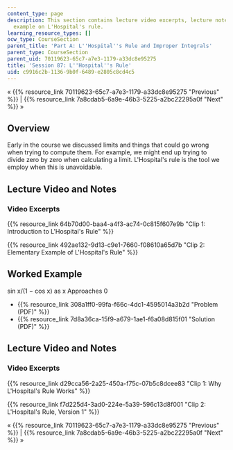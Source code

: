 ```yaml
---
content_type: page
description: This section contains lecture video excerpts, lecture notes, and a worked
  example on L'Hospital's rule.
learning_resource_types: []
ocw_type: CourseSection
parent_title: 'Part A: L''Hospital''s Rule and Improper Integrals'
parent_type: CourseSection
parent_uid: 70119623-65c7-a7e3-1179-a33dc8e95275
title: 'Session 87: L''Hospital''s Rule'
uid: c9916c2b-1136-9b0f-6489-e2805c8cd4c5
---
```


« {{% resource_link 70119623-65c7-a7e3-1179-a33dc8e95275 "Previous" %}} | {{% resource_link 7a8cdab5-6a9e-46b3-5225-a2bc22295a0f "Next" %}} »

Overview
--------

Early in the course we discussed limits and things that could go wrong when trying to compute them. For example, we might end up trying to divide zero by zero when calculating a limit. L'Hospital's rule is the tool we employ when this is unavoidable.

Lecture Video and Notes
-----------------------

### Video Excerpts

{{% resource_link 64b70d00-baa4-a4f3-ac74-0c815f607e9b "Clip 1: Introduction to L'Hospital's Rule" %}}

{{% resource_link 492ae132-9d13-c9e1-7660-f08610a65d7b "Clip 2: Elementary Example of L'Hospital's Rule" %}}

Worked Example
--------------

sin x/(1 − cos x) as x Approaches 0

*   {{% resource_link 308a1ff0-99fa-f66c-4dc1-4595014a3b2d "Problem (PDF)" %}}
*   {{% resource_link 7d8a36ca-15f9-a679-1ae1-f6a08d815f01 "Solution (PDF)" %}}

Lecture Video and Notes
-----------------------

### Video Excerpts

{{% resource_link d29cca56-2a25-450a-f75c-07b5c8dcee83 "Clip 1: Why L'Hospital's Rule Works" %}}

{{% resource_link f7d225d4-3ad0-224e-5a39-596c13d8f001 "Clip 2: L'Hospital's Rule, Version 1" %}}

« {{% resource_link 70119623-65c7-a7e3-1179-a33dc8e95275 "Previous" %}} | {{% resource_link 7a8cdab5-6a9e-46b3-5225-a2bc22295a0f "Next" %}} »